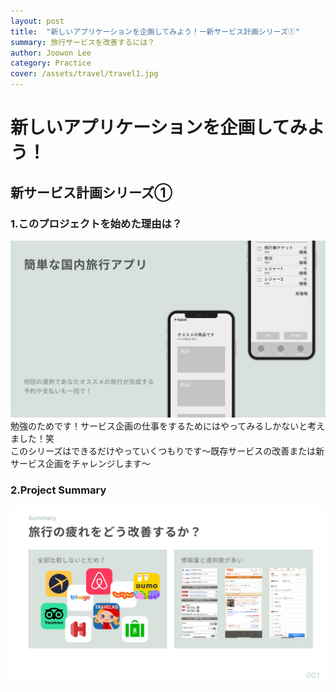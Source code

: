 ```yaml
---
layout: post
title:  "新しいアプリケーションを企画してみよう！ー新サービス計画シリーズ①"
summary: 旅行サービスを改善するには？
author: Joowon Lee
category: Practice
cover: /assets/travel/travel1.jpg
---
```

# 新しいアプリケーションを企画してみよう！

## 新サービス計画シリーズ①

### 1.このプロジェクトを始めた理由は？
![travel1](/assets/travel/travel1.jpg) 
勉強のためです！サービス企画の仕事をするためにはやってみるしかないと考えました！笑   
このシリーズはできるだけやっていくつもりです〜既存サービスの改善または新サービス企画をチャレンジします〜

### 2.Project Summary
![travel2](/assets/travel/travel2.jpg) 
